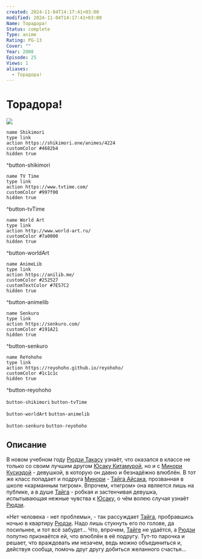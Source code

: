 ```yaml
---
created: 2024-11-04T14:17:41+03:00
modified: 2024-11-04T14:17:41+03:00
Name: Торадора!
Status: complete
Type: anime
Rating: PG-13
Cover: ""
Year: 2008
Episode: 25
Views: 1
aliases:
  - Торадора!
---
```


# Торадора!

![](https://nyaa.shikimori.one/uploads/poster/animes/4224/ee965886debe76031ab2a1a9cf816c75.jpeg)

```button
name Shikimori
type link
action https://shikimori.one/animes/4224
customColor #4682b4
hidden true
```
^button-shikimori

```button
name TV Time
type link
action https://www.tvtime.com/
customColor #997f00
hidden true
```
^button-tvTime

```button
name World Art
type link
action http://www.world-art.ru/
customColor #7a0000
hidden true
```
^button-worldArt

```button
name AnimeLib
type link
action https://anilib.me/
customColor #252527
customTextColor #7E57C2
hidden true
```
^button-animelib

```button
name Senkuro
type link
action https://senkuro.com/
customColor #191A21
hidden true
```
^button-senkuro

```button
name ReYohoho
type link
action https://reyohoho.github.io/reyohoho/
customColor #1c1c1c
hidden true
```
^button-reyohoho

`button-shikimori` `button-tvTime`

`button-worldArt` `button-animelib`

`button-senkuro` `button-reyohoho`

## Описание

В новом учебном году [Рюдзи Такасу](https://shikimori.one/characters/12295-ryuuji-takasu) узнаёт, что оказался в классе не только со своим лучшим другом [Юсаку Китамурой](https://shikimori.one/characters/12306-yuusaku-kitamura), но и с [Минори Кусиэдой](https://shikimori.one/characters/12305-minori-kushieda) - девушкой, в которую он давно и безнадёжно влюблён. В тот же класс попадает и подруга [Минори](https://shikimori.one/characters/12305-minori-kushieda) - [Тайга Айсака](https://shikimori.one/characters/12064-taiga-aisaka), прозванная в школе «карманным тигром». Впрочем, «тигром» она является лишь на публике, а в душе [Тайга](https://shikimori.one/characters/12064-taiga-aisaka) - робкая и застенчивая девушка, испытывающая нежные чувства к [Юсаку](https://shikimori.one/characters/12306-yuusaku-kitamura), о чём волею случая узнаёт [Рюдзи](https://shikimori.one/characters/12295-ryuuji-takasu).

«Нет человека - нет проблемы», - так рассуждает [Тайга](https://shikimori.one/characters/12064-taiga-aisaka), пробравшись ночью в квартиру [Рюдзи](https://shikimori.one/characters/12295-ryuuji-takasu). Надо лишь стукнуть его по голове, да посильнее, и тот всё забудет... Что, впрочем, [Тайге](https://shikimori.one/characters/12064-taiga-aisaka) не удаётся, а [Рюдзи](https://shikimori.one/characters/12295-ryuuji-takasu) попутно признаётся ей, что влюблён в её подругу. Тут-то парочка и решает, что враждовать им незачем, ведь можно объединиться и, действуя сообща, помочь друг другу добиться желанного счастья...
